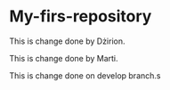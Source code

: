 # My-firs-repository

This is change done by Dżirion.

This is change done by Marti.

This is change done on develop branch.s